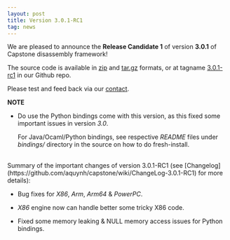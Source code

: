 ```yaml
---
layout: post
title: Version 3.0.1-RC1
tag: news
---
```


We are pleased to announce the **Release Candidate 1** of version **3.0.1** of Capstone disassembly framework!

The source code is available in [zip](https://github.com/aquynh/capstone/archive/3.0.1-rc1.zip) and [tar.gz](https://github.com/aquynh/capstone/archive/3.0.1-rc1.tar.gz) formats, or at tagname [3.0.1-rc1](https://github.com/aquynh/capstone/releases/tag/3.0.1-rc1) in our Github repo.

Please test and feed back via our [contact](contact.html).

**NOTE**

- Do use the Python bindings come with this version, as this fixed some important issues in version *3.0*.

  For Java/Ocaml/Python bindings, see respective *README* files under *bindings/* directory in the source on how to do fresh-install.

<br>
Summary of the important changes of version 3.0.1-RC1 (see [Changelog](https://github.com/aquynh/capstone/wiki/ChangeLog-3.0.1-RC1) for more details):

- Bug fixes for *X86*, *Arm*, *Arm64* & *PowerPC*.

- *X86* engine now can handle better some tricky X86 code.

- Fixed some memory leaking & NULL memory access issues for Python bindings.

